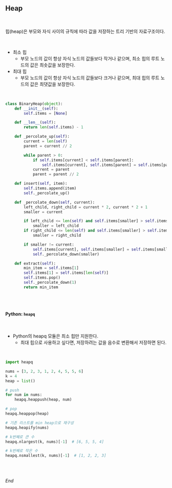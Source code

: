 ## Heap

<br />

힙(heap)은 부모와 자식 사이의 규칙에 따라 값을 저장하는 트리 기반의 자료구조이다.

<br />

- 최소 힙
  - 부모 노드의 값이 항상 자식 노드의 값들보다 작거나 같으며, 최소 힙의 루트 노드의 값은 최솟값을 보장한다.
- 최대 힙
  - 부모 노드의 값이 항상 자식 노드의 값들보다 크거나 같으며, 최대 힙의 루트 노드의 값은 최댓값을 보장한다.

<br />

```python
class BinaryHeap(object):
    def __init__(self):
        self.items = [None]

    def __len__(self):
        return len(self.items) - 1

    def _percolate_up(self):
        current = len(self)
        parent = current // 2

        while parent > 0:
            if self.items[current] < self.items[parent]:
                self.items[current], self.items[parent] = self.items[parent], self.items[current]
            current = parent
            parent = parent // 2

    def insert(self, item):
        self.items.append(item)
        self._percolate_up()

    def _percolate_down(self, current):
        left_child, right_child = current * 2, current * 2 + 1
        smaller = current

        if left_child <= len(self) and self.items[smaller] > self.items[left_child]:
            smaller = left_child
        if right_child <= len(self) and self.items[smaller] > self.items[right_child]:
            smaller = right_child

        if smaller != current:
            self.items[current], self.items[smaller] = self.items[smaller], self.items[current]
            self._percolate_down(smaller)

    def extract(self):
        min_item = self.items[1]
        self.items[1] = self.items[len(self)]
        self.items.pop()
        self._percolate_down(1)
        return min_item
```

<br />

<br />

#### Python: `heapq`

<br />

- Python의 heapq 모듈은 최소 힙만 지원한다.
  - 최대 힙으로 사용하고 싶다면, 저장하려는 값을 음수로 변환해서 저장하면 된다.

<br />

```python
import heapq

nums = [3, 2, 3, 1, 2, 4, 5, 5, 6]
k = 4
heap = list()

# push
for num in nums:
	heapq.heappush(heap, num)

# pop
heapq.heappop(heap)

# 기존 리스트를 min heap으로 재구성
heapq.heapify(nums)

# k번째로 큰 수
heapq.nlargest(k, nums)[-1]  # [6, 5, 5, 4]

# k번째로 작은 수
heapq.nsmallest(k, nums)[-1]  # [1, 2, 2, 3]
```

<br />

<br />

*End*